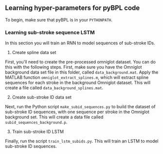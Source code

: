 ## Learning hyper-parameters for pyBPL code
To begin, make sure that pyBPL is in your `PYTHONPATH`.

### Learning sub-stroke sequence LSTM
In this section you will train an RNN to model sequences of sub-stroke IDs. 

1. Create spline data set

First, you'll need to create the pre-processed omniglot dataset. You can do this with the following steps. First, make sure you have the Omniglot background data set file in this folder, called `data_background.mat`. Apply the MATLAB function `omniglot_extract_splines.m`, which will extract spline sequences for each stroke in the background Omniglot dataset. This will create a file called `data_background_splines.mat`. 

2. Create sub-stroke ID data set

Next, run the Python script `make_subid_sequences.py` to build the dataset of sub-stroke ID sequences, with one sequence per stroke in the Omniglot background set. This will create a data file called `subid_sequences_background.p`.

3. Train sub-stroke ID LSTM

Finally, run the script `train_lstm_subids.py`. This will train an LSTM to model sub-stroke ID sequences. 